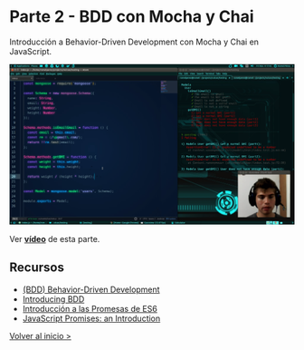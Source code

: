 # Parte 2 - BDD con Mocha y Chai

Introducción a Behavior-Driven Development con Mocha y Chai en JavaScript.

[![BDD con Mocha y Chai](./wallpaper.png)](https://www.youtube.com/watch?v=NM2ubmga5tA&list=PLAIjpj9Un1BBA1y_6VQuVLEuJY8rMavRV&index=2)

Ver **[vídeo](https://www.youtube.com/watch?v=NM2ubmga5tA&list=PLAIjpj9Un1BBA1y_6VQuVLEuJY8rMavRV&index=2)** de esta parte.

## Recursos

- [(BDD) Behavior-Driven Development](https://en.wikipedia.org/wiki/Behavior-driven_development)
- [Introducing BDD](https://dannorth.net/introducing-bdd)
- [Introducción a las Promesas de ES6](http://www.desarrolloweb.com/articulos/introduccion-promesas-es6.html)
- [JavaScript Promises: an Introduction](https://developers.google.com/web/fundamentals/getting-started/primers/promises)

[Volver al inicio >](../)
